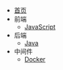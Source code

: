 <!-- docs/_sidebar.md -->
* [首页](/README)
* 前端
  * [JavaScript](前端/JavaScript)
* 后端
  * [Java](后端/Java)
* 中间件
  * [Docker](中间件/docker)